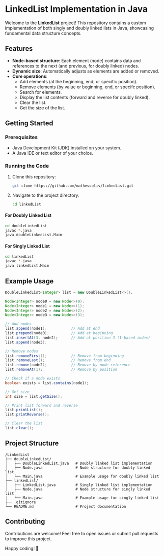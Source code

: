 # LinkedList Implementation in Java

Welcome to the **LinkedList** project! This repository contains a custom implementation of both singly and doubly linked lists in Java, showcasing fundamental data structure concepts.

## Features

- **Node-based structure**: Each element (node) contains data and references to the next (and previous, for doubly linked) nodes.
- **Dynamic size**: Automatically adjusts as elements are added or removed.
- **Core operations**:
    - Add elements (at the beginning, end, or specific position).
    - Remove elements (by value or beginning, end, or specifc position).
    - Search for elements.
    - Display the list contents (forward and reverse for doubly linked).
    - Clear the list.
    - Get the size of the list.

## Getting Started

### Prerequisites

- Java Development Kit (JDK) installed on your system.
- A Java IDE or text editor of your choice.

### Running the Code

1. Clone this repository:
    ```bash
    git clone https://github.com/mathessoliv/linkedList.git
    ```
2. Navigate to the project directory:
    ```bash
    cd linkedList
    ```

#### For Doubly Linked List

```bash
cd doubleLinkedList
javac *.java
java doubleLinkedList.Main
```

#### For Singly Linked List

```bash
cd linkedList
javac *.java
java linkedList.Main
```

## Example Usage

```java
DoubleLinkedList<Integer> list = new DoubleLinkedList<>();

Node<Integer> node0 = new Node<>(0);
Node<Integer> node1 = new Node<>(1);
Node<Integer> node2 = new Node<>(2);
Node<Integer> node3 = new Node<>(3);

// Add nodes
list.append(node1);           // Add at end
list.prepend(node0);          // Add at beginning
list.insertAt(3, node2);      // Add at position 3 (1-based index)
list.append(node3);

// Remove nodes
list.removeFirst();           // Remove from beginning
list.removeLast();            // Remove from end
list.remove(node2);           // Remove by node reference
list.removeAt(1);             // Remove by position

// Check if a node exists
boolean exists = list.contains(node1);

// Get size
int size = list.getSize();

// Print list forward and reverse
list.printList();
list.printReverse();

// Clear the list
list.clear();
```

## Project Structure

```
/LinkedList
├── doubleLinkedList/
│   ├── DoubleLinkedList.java   # Doubly linked list implementation
│   ├── Node.java               # Node structure for doubly linked list
│   └── Main.java               # Example usage for doubly linked list
├── linkedList/
│   ├── LinkedList.java         # Singly linked list implementation
│   ├── Node.java               # Node structure for singly linked list
│   └── Main.java               # Example usage for singly linked list
├── .gitignore
└── README.md                   # Project documentation
```

## Contributing

Contributions are welcome! Feel free to open issues or submit pull requests to improve this project.

Happy coding! 🚀